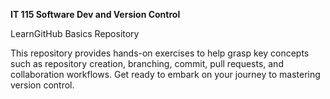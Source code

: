 **IT 115 Software Dev and Version Control**

LearnGitHub Basics Repository

This repository provides hands-on exercises to help grasp key concepts such as repository creation, branching, commit, pull requests, and collaboration workflows. Get ready to embark on your journey to mastering version control.

